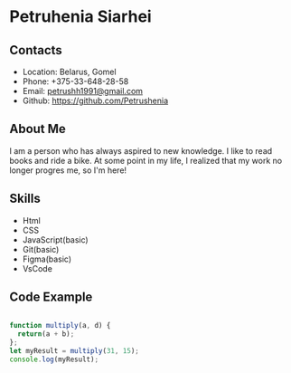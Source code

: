 # Petruhenia Siarhei

## Contacts

- Location: Belarus, Gomel
- Phone: +375-33-648-28-58
- Email: petrushh1991@gmail.com
- Github: <https://github.com/Petrushenia>

## About Me

I am a person who has always aspired to new knowledge.
I like to read books and ride a bike. At some point in my life,
I realized that my work no longer progres me, so I'm here!

## Skills

- Html
- CSS
- JavaScript(basic)
- Git(basic)
- Figma(basic)
- VsCode

## Code Example

```JavaScript

function multiply(a, d) {
  return(a + b);
};
let myResult = multiply(31, 15);
console.log(myResult);
```
